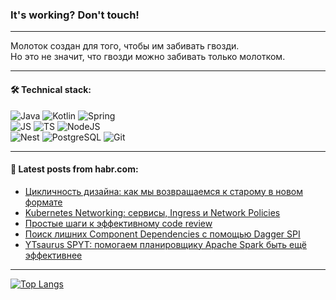 ### It's working? Don't touch!

---
Молоток создан для того, чтобы им забивать гвозди. <br>
Но это не значит, что гвозди можно забивать только молотком.

---

#### 🛠️ Technical stack:

![Java](https://img.shields.io/badge/Java-informational?logo=Oracle&style=flat&logoColor=white&color=FF4500)
![Kotlin](https://img.shields.io/badge/Kotlin-informational?logo=Kotlin&style=flat&logoColor=white&color=774D97)
![Spring](https://img.shields.io/badge/SpringBoot-informational?logo=SpringBoot&style=flat&logoColor=white&color=6DB33F) <br>
![JS](https://img.shields.io/badge/JS-informational?logo=javaScript&style=flat&logoColor=black&color=F7Df1E)
![TS](https://img.shields.io/badge/TypeScript-informational?logo=typeScript&style=flat&logoColor=black&color=0667A8)
![NodeJS](https://img.shields.io/badge/NodeJS-informational?logo=node.js&style=flat&logoColor=white&color=70A760) <br>
![Nest](https://img.shields.io/badge/NestJS-informational?logo=NestJS&style=flat&logoColor=white&color=E0234E)
![PostgreSQL](https://img.shields.io/badge/PostgreSQL-informational?logo=PostgreSQL&style=flat&logoColor=white&color=DAA520)
![Git](https://img.shields.io/badge/Git-informational?logo=git&style=flat&logoColor=white&color=778899)

___

#### 💬 Latest posts from habr.com:

<!-- BLOG-POST-LIST:START -->
- [Цикличность дизайна: как мы возвращаемся к старому в новом формате](https://habr.com/ru/articles/768580/?utm_source=habrahabr&utm_medium=rss&utm_campaign=768580)
- [Kubernetes Networking: сервисы, Ingress и Network Policies](https://habr.com/ru/companies/T1Holding/articles/767056/?utm_source=habrahabr&utm_medium=rss&utm_campaign=767056)
- [Простые шаги к эффективному code review](https://habr.com/ru/companies/cdek_blog/articles/768506/?utm_source=habrahabr&utm_medium=rss&utm_campaign=768506)
- [Поиск лишних Component Dependencies с помощью Dagger SPI](https://habr.com/ru/companies/cian/articles/768414/?utm_source=habrahabr&utm_medium=rss&utm_campaign=768414)
- [YTsaurus SPYT: помогаем планировщику Apache Spark быть ещё эффективнее](https://habr.com/ru/companies/oleg-bunin/articles/768284/?utm_source=habrahabr&utm_medium=rss&utm_campaign=768284)
<!-- BLOG-POST-LIST:END -->

---
[![Top Langs](https://github-readme-stats-git-master-advtsetting-gmailcom.vercel.app/api/top-langs/?username=zloylis&langs_count=10&hide_title=false&title_color=e6edf3&size_weight=0.5&count_weight=0.5&layout=compact&hide_border=true&theme=dracula)](https://github.com/zloylis)

<!-- ![GitHub stats](https://github-readme-stats-git-master-advtsetting-gmailcom.vercel.app/api?username=zloylis&show_icons=true&hide_border=true&theme=dracula&hide_title=true&include_all_commits=true&count_private=true&hide=contribs&hide_rank=true) -->
